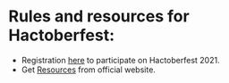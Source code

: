 # Rules and resources for Hactoberfest:

- Registration [here](https://hacktoberfest.digitalocean.com/register) to participate on Hactoberfest 2021.
- Get [Resources](https://hacktoberfest.digitalocean.com/resources) from official website.
